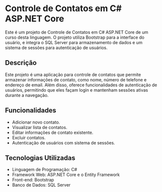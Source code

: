 # Controle de Contatos em C# ASP.NET Core

Este é um projeto de Controle de Contatos em C# ASP.NET Core de um curso desta linguagem. O projeto utiliza Bootstrap para a interface do usuário, e integra o SQL Server para armazenamento de dados e um sistema de sessões para autenticação de usuários.

## Descrição

Este projeto é uma aplicação para controle de contatos que permite armazenar informações de contato, como nome, número de telefone e endereço de email. Além disso, oferece funcionalidades de autenticação de usuários, permitindo que eles façam login e mantenham sessões ativas durante a navegação.

## Funcionalidades

- Adicionar novo contato.
- Visualizar lista de contatos.
- Editar informações de contato existente.
- Excluir contatos.
- Autenticação de usuários com sistema de sessões.

## Tecnologias Utilizadas

- Linguagem de Programação: C#
- Framework Web: ASP.NET Core e o Entity Framework
- Front-end: Bootstrap
- Banco de Dados: SQL Server
